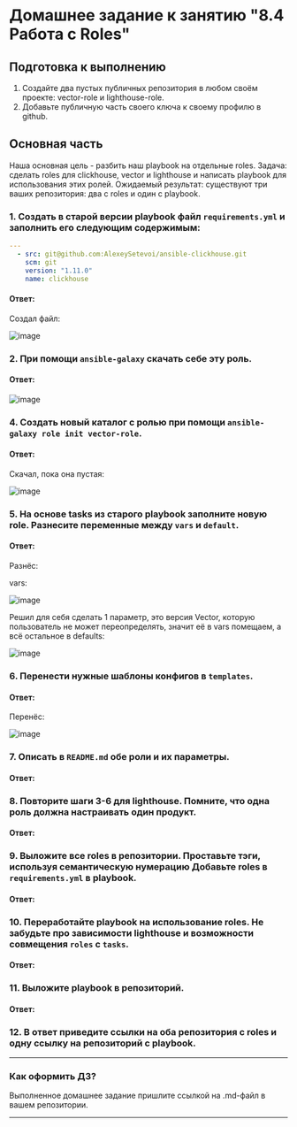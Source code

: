 # Домашнее задание к занятию "8.4 Работа с Roles"

## Подготовка к выполнению
1. Создайте два пустых публичных репозитория в любом своём проекте: vector-role и lighthouse-role.
2. Добавьте публичную часть своего ключа к своему профилю в github.

## Основная часть

Наша основная цель - разбить наш playbook на отдельные roles. Задача: сделать roles для clickhouse, vector и lighthouse и написать playbook для использования этих ролей. Ожидаемый результат: существуют три ваших репозитория: два с roles и один с playbook.

### 1. Создать в старой версии playbook файл `requirements.yml` и заполнить его следующим содержимым:

   ```yaml
   ---
     - src: git@github.com:AlexeySetevoi/ansible-clickhouse.git
       scm: git
       version: "1.11.0"
       name: clickhouse 
   ```
#### Ответ:

Создал файл:

![image](https://user-images.githubusercontent.com/92969676/169652043-7c87e918-979a-4702-a684-8c721468f1fe.png)

### 2. При помощи `ansible-galaxy` скачать себе эту роль.

#### Ответ: 

![image](https://user-images.githubusercontent.com/92969676/169652345-aa9a9207-dbf2-4f89-8392-5a9a7224c8ee.png)

### 4. Создать новый каталог с ролью при помощи `ansible-galaxy role init vector-role`.
#### Ответ:

Скачал, пока она пустая:

![image](https://user-images.githubusercontent.com/92969676/169652442-dd6da0b4-fea8-4b39-9a8f-a811995df2e3.png)

### 5. На основе tasks из старого playbook заполните новую role. Разнесите переменные между `vars` и `default`. 

#### Ответ:

Разнёс:

vars:

![image](https://user-images.githubusercontent.com/92969676/169652654-ec25ecdb-a5e4-4c7e-b264-53d7e5906a0e.png)

Решил для себя сделать 1 параметр, это версия Vector, которую пользователь не может переопределять, значит её в vars помещаем, а всё остальное в defaults:

![image](https://user-images.githubusercontent.com/92969676/169652687-e125b108-a252-4b68-bc02-7e7fa8822b1e.png)

### 6. Перенести нужные шаблоны конфигов в `templates`.

#### Ответ:

Перенёс:

![image](https://user-images.githubusercontent.com/92969676/169652717-d38cf914-c076-40ff-9c6e-049389223a57.png)

### 7. Описать в `README.md` обе роли и их параметры.

#### Ответ:

### 8. Повторите шаги 3-6 для lighthouse. Помните, что одна роль должна настраивать один продукт.
#### Ответ:
### 9. Выложите все roles в репозитории. Проставьте тэги, используя семантическую нумерацию Добавьте roles в `requirements.yml` в playbook.
#### Ответ:
### 10. Переработайте playbook на использование roles. Не забудьте про зависимости lighthouse и возможности совмещения `roles` с `tasks`.
#### Ответ:
### 11. Выложите playbook в репозиторий.
#### Ответ:
### 12. В ответ приведите ссылки на оба репозитория с roles и одну ссылку на репозиторий с playbook.

---

### Как оформить ДЗ?

Выполненное домашнее задание пришлите ссылкой на .md-файл в вашем репозитории.

---
